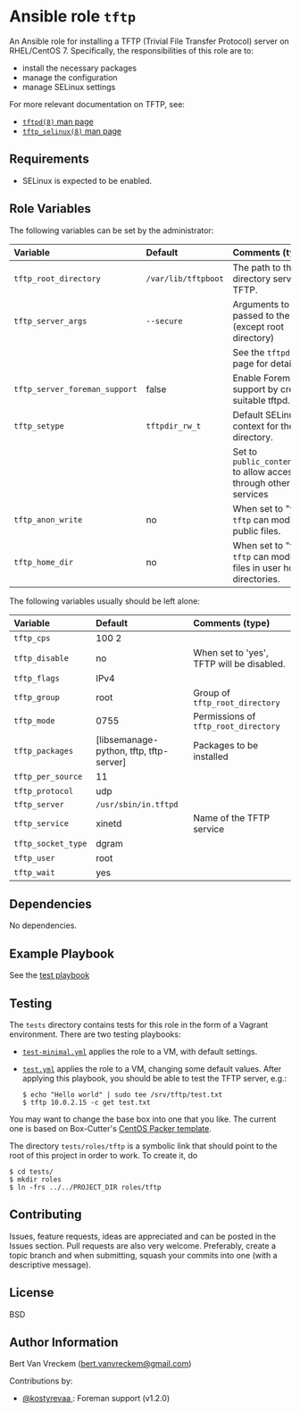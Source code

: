 # Ansible role `tftp`

An Ansible role for installing a TFTP (Trivial File Transfer Protocol) server on RHEL/CentOS 7. Specifically, the responsibilities of this role are to:

- install the necessary packages
- manage the configuration
- manage SELinux settings

For more relevant documentation on TFTP, see:

- [`tftpd(8)` man page](http://linuxmanpages.net/manpages/fedora21/man8/tftpd.8.html)
- [`tftp_selinux(8)` man page](http://linuxmanpages.net/manpages/fedora21/man8/tftpd_selinux.8.html)

## Requirements

- SELinux is expected to be enabled.

## Role Variables

The following variables can be set by the administrator:

| Variable                      | Default             | Comments (type)                                                      |
| :---                          | :---                | :---                                                                 |
| `tftp_root_directory`         | `/var/lib/tftpboot` | The path to the root directory served by TFTP.                       |
| `tftp_server_args`            | `--secure`          | Arguments to be passed to the server (except root directory)         |
|                               |                     | See the `tftpd` man page for details                                 |
| `tftp_server_foreman_support` | false               | Enable Foreman support by creating suitable tftpd.map                |
| `tftp_setype`                 | `tftpdir_rw_t`      | Default SELinux context for the root directory.                      |
|                               |                     | Set to `public_content_rw_t` to allow access through other services  |
| `tftp_anon_write`             | no                  | When set to "yes", `tftp` can modify public files.                   |
| `tftp_home_dir`               | no                  | When set to "yes", `tftp` can modify files in user home directories. |

The following variables usually should be left alone:

| Variable           | Default                                 | Comments (type)                           |
| :---               | :---                                    | :---                                      |
| `tftp_cps`         | 100 2                                   |                                           |
| `tftp_disable`     | no                                      | When set to 'yes', TFTP will be disabled. |
| `tftp_flags`       | IPv4                                    |                                           |
| `tftp_group`       | root                                    | Group of `tftp_root_directory`            |
| `tftp_mode`        | 0755                                    | Permissions of `tftp_root_directory`      |
| `tftp_packages`    | [libsemanage-python, tftp, tftp-server] | Packages to be installed                  |
| `tftp_per_source`  | 11                                      |                                           |
| `tftp_protocol`    | udp                                     |                                           |
| `tftp_server`      | `/usr/sbin/in.tftpd`                    |                                           |
| `tftp_service`     | xinetd                                  | Name of the TFTP service                  |
| `tftp_socket_type` | dgram                                   |                                           |
| `tftp_user`        | root                                    |                                           |
| `tftp_wait`        | yes                                     |                                           |

## Dependencies

No dependencies.

## Example Playbook

See the [test playbook](tests/test.yml)

## Testing

The `tests` directory contains tests for this role in the form of a Vagrant environment. There are two testing playbooks:

- [`test-minimal.yml`](tests/test-minimal.yml) applies the role to a VM, with default settings.
- [`test.yml`](tests/test.yml) applies the role to a VM, changing some default values. After applying this playbook, you should be able to test the TFTP server, e.g.:

    ```ShellSession
    $ echo "Hello world" | sudo tee /srv/tftp/test.txt
    $ tftp 10.0.2.15 -c get test.txt
    ```

You may want to change the base box into one that you like. The current one is based on Box-Cutter's [CentOS Packer template](https://github.com/boxcutter/centos).

The directory `tests/roles/tftp` is a symbolic link that should point to the root of this project in order to work. To create it, do

```ShellSession
$ cd tests/
$ mkdir roles
$ ln -frs ../../PROJECT_DIR roles/tftp
```



## Contributing

Issues, feature requests, ideas are appreciated and can be posted in the Issues section. Pull requests are also very welcome. Preferably, create a topic branch and when submitting, squash your commits into one (with a descriptive message).

## License

BSD

## Author Information

Bert Van Vreckem (bert.vanvreckem@gmail.com)

Contributions by:

- [@kostyrevaa ](https://github.com/kostyrevaa): Foreman support (v1.2.0)
